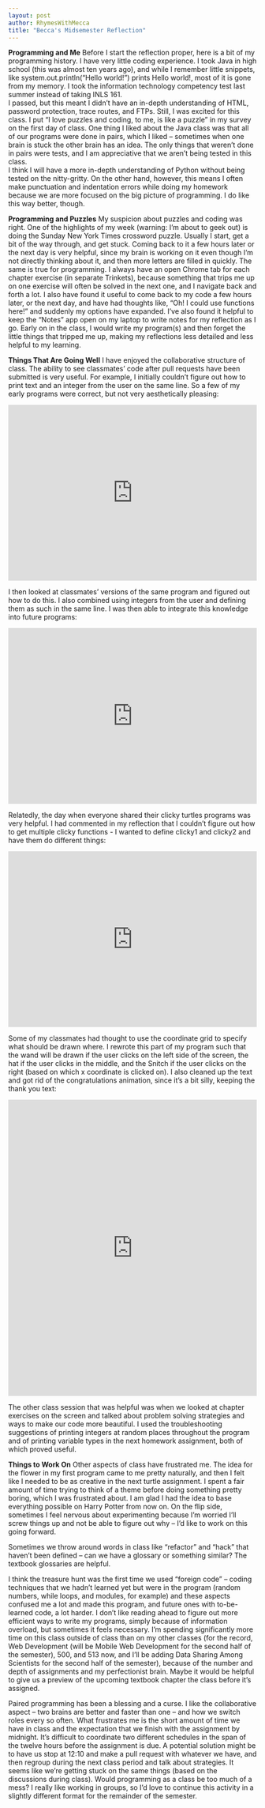 ```yaml
---
layout: post
author: RhymesWithMecca
title: "Becca's Midsemester Reflection"
---
```


**Programming and Me**
Before I start the reflection proper, here is a bit of my programming history.  I have very little coding experience.  I took Java in 
high school (this was almost ten years ago), and while I remember little snippets, like system.out.println(“Hello world!”) prints Hello 
world!, most of it is gone from my memory.  I took the information technology competency test last summer instead of taking INLS 161.  
I passed, but this meant I didn’t have an in-depth understanding of HTML, password protection, trace routes, and FTPs.  Still, I was 
excited for this class.  I put “I love puzzles and coding, to me, is like a puzzle” in my survey on the first day of class.  One thing 
I liked about the Java class was that all of our programs were done in pairs, which I liked – sometimes when one brain is stuck the other 
brain has an idea. The only things that weren’t done in pairs were tests, and I am appreciative that we aren’t being tested in this class.  
I think I will have a more in-depth understanding of Python without being tested on the nitty-gritty.  On the other hand, however, this 
means I often make punctuation and indentation errors while doing my homework because we are more focused on the big picture of 
programming.  I do like this way better, though.

**Programming and Puzzles**
My suspicion about puzzles and coding was right.  One of the highlights of my week (warning: I’m about to geek out) is doing the Sunday New York Times crossword puzzle.  Usually I start, get a bit of the way through, and get stuck.  Coming back to it a few hours later or the next day is very helpful, since my brain is working on it even though I’m not directly thinking about it, and then more letters are filled in quickly.  The same is true for programming.  I always have an open Chrome tab for each chapter exercise (in separate Trinkets), because something that trips me up on one exercise will often be solved in the next one, and I navigate back and forth a lot.  I also have found it useful to come back to my code a few hours later, or the next day, and have had thoughts like, “Oh!  I could use functions here!” and suddenly my options have expanded.  I’ve also found it helpful to keep the “Notes” app open on my laptop to write notes for my reflection as I go.  Early on in the class, I would write my program(s) and then forget the little things that tripped me up, making my reflections less detailed and less helpful to my learning.

**Things That Are Going Well**
I have enjoyed the collaborative structure of class.  The ability to see classmates’ code after pull requests have been submitted is very
useful.  For example, I initially couldn’t figure out how to print text and an integer from the user on the same line.  So a few of my 
early programs were correct, but not very aesthetically pleasing:

<iframe src="https://trinket.io/embed/python/dfd6a1276b" width="100%" height="356" frameborder="0" marginwidth="0" marginheight="0" allowfullscreen></iframe>

I then looked at classmates’ versions of the same program and figured out how to do this.  I also combined using integers from the user 
and defining them as such in the same line.  I was then able to integrate this knowledge into future programs:

<iframe src="https://trinket.io/embed/python/8c6a439546" width="100%" height="356" frameborder="0" marginwidth="0" marginheight="0" allowfullscreen></iframe>

Relatedly, the day when everyone shared their clicky turtles programs was very helpful.  I had commented in my reflection that I couldn’t
figure out how to get multiple clicky functions - I wanted to define clicky1 and clicky2 and have them do different things:

<iframe src="https://trinket.io/embed/python/5a29abf2df" width="100%" height="356" frameborder="0" marginwidth="0" marginheight="0" allowfullscreen></iframe>

Some of my classmates had thought to use the coordinate grid to specify what should be drawn where.  I rewrote this part of my program such that the wand will be drawn if the user clicks on the left side of the screen, the hat if the user clicks in the middle, and the 
Snitch if the user clicks on the right (based on which x coordinate is clicked on).  I also cleaned up the text and got rid of the 
congratulations animation, since it’s a bit silly, keeping the thank you text:

<iframe src="https://trinket.io/embed/python/104e1fd7b5" width="100%" height="600" frameborder="0" marginwidth="0" marginheight="0" allowfullscreen></iframe>

The other class session that was helpful was when we looked at chapter exercises on the screen and talked about problem solving strategies and ways to make our code more beautiful.  I used the troubleshooting suggestions of printing integers at random places throughout the program and of printing variable types in the next homework assignment, both of which proved useful.

**Things to Work On**
Other aspects of class have frustrated me.  The idea for the flower in my first program came to me pretty naturally, and then I felt like 
I needed to be as creative in the next turtle assignment.  I spent a fair amount of time trying to think of a theme before doing 
something pretty boring, which I was frustrated about.  I am glad I had the idea to base everything possible on Harry Potter from 
now on.  On the flip side, sometimes I feel nervous about experimenting because I’m worried I’ll screw things up and not be able to 
figure out why – I’d like to work on this going forward.  

Sometimes we throw around words in class like “refactor” and “hack” that haven’t been defined – can we have a glossary or something 
similar?  The textbook glossaries are helpful.

I think the treasure hunt was the first time we used “foreign code” – coding techniques that we hadn’t learned yet but were in the 
program (random numbers, while loops, and modules, for example) and these aspects confused me a lot and made this program, and future ones with to-be-learned code, a lot harder.  I don’t like reading ahead to figure out more efficient ways to write my programs, simply because of information overload, but sometimes it feels necessary.  I’m spending significantly more time on this class outside of class than on my other classes (for the record, Web Development (will be Mobile Web Development for the second half of the semester), 500, and 513 now, and I’ll be adding Data Sharing Among Scientists for the second half of the semester), because of the number and depth of assignments and my perfectionist brain.  Maybe it would be helpful to give us a preview of the upcoming textbook chapter the class before it’s assigned.

Paired programming has been a blessing and a curse.  I like the collaborative aspect – two brains are better and faster than one – 
and how we switch roles every so often.  What frustrates me is the short amount of time we have in class and the expectation that 
we finish with the assignment by midnight.  It’s difficult to coordinate two different schedules in the span of the twelve hours before 
the assignment is due.  A potential solution might be to have us stop at 12:10 and make a pull request with whatever we have, and then 
regroup during the next class period and talk about strategies.  It seems like we’re getting stuck on the same things (based on the 
discussions during class).  Would programming as a class be too much of a mess?   I really like working in groups, so I’d love to 
continue this activity in a slightly different format for the remainder of the semester.
